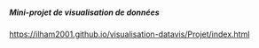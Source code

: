 ##### Mini-projet de visualisation de données

https://ilham2001.github.io/visualisation-datavis/Projet/index.html
